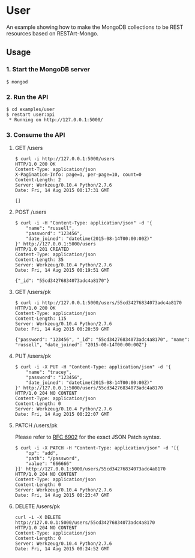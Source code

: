 # User

An example showing how to make the MongoDB collections to be REST resources based on RESTArt-Mongo.


## Usage

### 1. Start the MongoDB server

```
$ mongod
```

### 2. Run the API

```
$ cd examples/user
$ restart user:api
 * Running on http://127.0.0.1:5000/
```

### 3. Consume the API

1. GET /users

    ```
    $ curl -i http://127.0.0.1:5000/users
    HTTP/1.0 200 OK
    Content-Type: application/json
    X-Pagination-Info: page=1, per-page=10, count=0
    Content-Length: 2
    Server: Werkzeug/0.10.4 Python/2.7.6
    Date: Fri, 14 Aug 2015 00:17:31 GMT

    []
    ```

2. POST /users

    ```
    $ curl -i -H "Content-Type: application/json" -d '{
        "name": "russell",
        "password": "123456",
        "date_joined": "datetime(2015-08-14T00:00:00Z)"
    }' http://127.0.0.1:5000/users
    HTTP/1.0 201 CREATED
    Content-Type: application/json
    Content-Length: 35
    Server: Werkzeug/0.10.4 Python/2.7.6
    Date: Fri, 14 Aug 2015 00:19:51 GMT

    {"_id": "55cd34276834073adc4a8170"}
    ```

3. GET /users/pk

    ```
    $ curl -i http://127.0.0.1:5000/users/55cd34276834073adc4a8170
    HTTP/1.0 200 OK
    Content-Type: application/json
    Content-Length: 115
    Server: Werkzeug/0.10.4 Python/2.7.6
    Date: Fri, 14 Aug 2015 00:20:59 GMT

    {"password": "123456", "_id": "55cd34276834073adc4a8170", "name": "russell", "date_joined": "2015-08-14T00:00:00Z"}
    ```

4. PUT /users/pk

    ```
    $ curl -i -X PUT -H "Content-Type: application/json" -d '{
        "name": "tracey",
        "password": "123456",
        "date_joined": "datetime(2015-08-14T00:00:00Z)"
    }' http://127.0.0.1:5000/users/55cd34276834073adc4a8170
    HTTP/1.0 204 NO CONTENT
    Content-Type: application/json
    Content-Length: 0
    Server: Werkzeug/0.10.4 Python/2.7.6
    Date: Fri, 14 Aug 2015 00:22:07 GMT

    ```

5. PATCH /users/pk

    Please refer to [RFC 6902][1] for the exact JSON Patch syntax.

    ```
    $ curl -i -X PATCH -H "Content-Type: application/json" -d '[{
        "op": "add",
        "path": "/password",
        "value": "666666"
    }]' http://127.0.0.1:5000/users/55cd34276834073adc4a8170
    HTTP/1.0 204 NO CONTENT
    Content-Type: application/json
    Content-Length: 0
    Server: Werkzeug/0.10.4 Python/2.7.6
    Date: Fri, 14 Aug 2015 00:23:47 GMT

    ```

6. DELETE /users/pk

    ```
    curl -i -X DELETE http://127.0.0.1:5000/users/55cd34276834073adc4a8170
    HTTP/1.0 204 NO CONTENT
    Content-Type: application/json
    Content-Length: 0
    Server: Werkzeug/0.10.4 Python/2.7.6
    Date: Fri, 14 Aug 2015 00:24:52 GMT

    ```


[1]: http://tools.ietf.org/html/rfc6902
